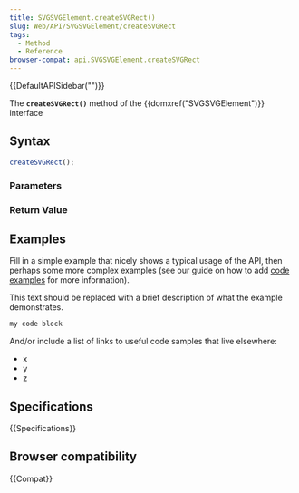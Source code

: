 ```yaml
---
title: SVGSVGElement.createSVGRect()
slug: Web/API/SVGSVGElement/createSVGRect
tags:
  - Method
  - Reference
browser-compat: api.SVGSVGElement.createSVGRect
---
```

{{DefaultAPISidebar("")}}

The **`createSVGRect()`** method of the {{domxref("SVGSVGElement")}} interface 

## Syntax

```js
createSVGRect();
```

### Parameters



### Return Value



## Examples

Fill in a simple example that nicely shows a typical usage of the API, then perhaps some more complex examples (see our guide on how to add [code examples](/en-US/docs/MDN/Contribute/Structures/Code_examples) for more information).

This text should be replaced with a brief description of what the example demonstrates.

```js
my code block
```

And/or include a list of links to useful code samples that live elsewhere:

*   x
*   y
*   z

## Specifications

{{Specifications}}

## Browser compatibility

{{Compat}}

